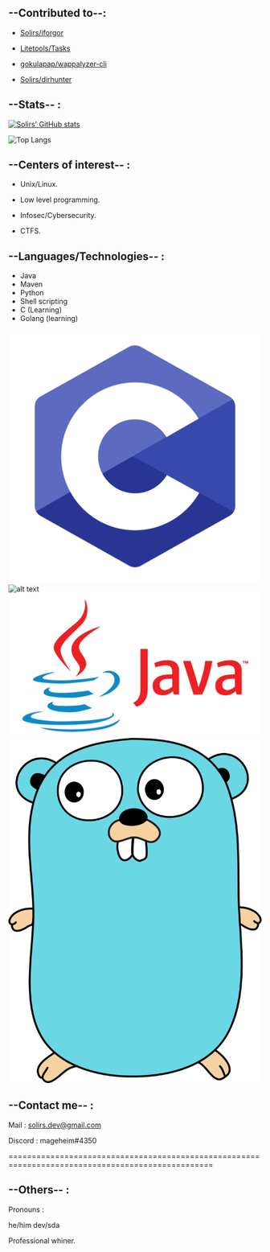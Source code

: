 ## --Contributed to--:

- [Solirs/iforgor](https://github.com/Solirs/iforgor)

- [Litetools/Tasks](https://github.com/Litetools/Tasks)

- [gokulapap/wappalyzer-cli](https://github.com/gokulapap/wappalyzer-cli)

- [Solirs/dirhunter](https://github.com/Solirs/dirhunter)

## --Stats-- :

[![Solirs' GitHub stats](https://github-readme-stats.vercel.app/api?username=Solirs&theme=radical&count_private=true)](https://github.com/anuraghazra/github-readme-stats)

![Top Langs](https://github-readme-stats.vercel.app/api/top-langs/?username=Solirs&theme=radical)


## --Centers of interest-- :

- Unix/Linux.

- Low level programming.

- Infosec/Cybersecurity.

- CTFS.


## --Languages/Technologies-- :

- Java
- Maven
- Python
- Shell scripting
- C (Learning)
- Golang (learning)

![alt text](https://github.com/Solirs/Solirs/blob/main/img/C.png?raw=true) ![alt text](https://github.com/Solirs/Solirs/blob/main/img/Py.png?raw=true) ![alt text](https://github.com/Solirs/Solirs/blob/main/img/Java.png?raw=true) ![alt text](https://github.com/Solirs/Solirs/blob/main/img/Go.png?raw=true)

## --Contact me-- : 

Mail : solirs.dev@gmail.com

Discord : mageheim#4350


==================================================================================================

## --Others-- :

Pronouns : 

he/him
dev/sda



Professional whiner.
